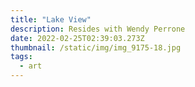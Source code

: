 ```yaml
---
title: "Lake View"
description: Resides with Wendy Perrone
date: 2022-02-25T02:39:03.273Z
thumbnail: /static/img/img_9175-18.jpg
tags:
  - art
---
```

